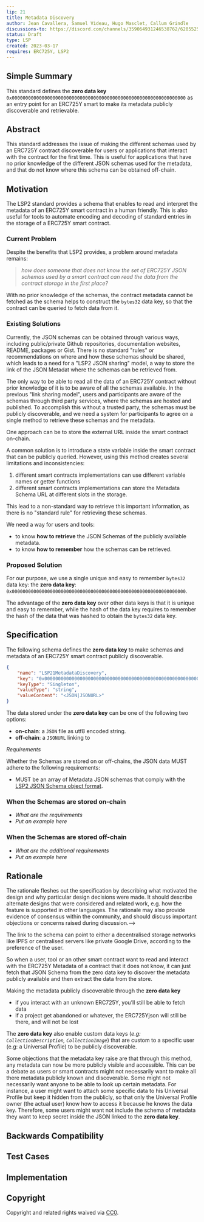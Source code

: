 ```yaml
---
lip: 21
title: Metadata Discovery
author: Jean Cavallera, Samuel Videau, Hugo Masclet, Callum Grindle
discussions-to: https://discord.com/channels/359064931246538762/620552532602912769/930749248365015100
status: Draft
type: LSP
created: 2023-03-17
requires: ERC725Y, LSP2
---
```


<!--You can leave these HTML comments in your merged LIP and delete the visible duplicate text guides, they will not appear and may be helpful to refer to if you edit it again. This is the suggested template for new LIPs. Note that an LIP number will be assigned by an editor. When opening a pull request to submit your LIP, please use an abbreviated title in the filename, `lip-draft_title_abbrev.md`. The title should be 44 characters or less.-->

## Simple Summary
<!--"If you can't explain it simply, you don't understand it well enough." Provide a simplified and layman-accessible explanation of the LIP.-->
This standard defines the **zero data key** `0x0000000000000000000000000000000000000000000000000000000000000000` as an entry point for an ERC725Y smart to make its metadata publicly discoverable and retrievable.


## Abstract
<!--A short (~200 word) description of the technical issue being addressed.-->
This standard addresses the issue of making the different schemas used by an ERC725Y contract discoverable for users or applications that interact with the contract for the first time. This is useful for applications that have no prior knowledge of the different JSON schemas used for the metadata, and that do not know where this schema can be obtained off-chain.

## Motivation
<!--The motivation is critical for LIPs that want to change the Lukso protocol. It should clearly explain why the existing protocol specification is inadequate to address the problem that the LIP solves. LIP submissions without sufficient motivation may be rejected outright.-->
The LSP2 standard provides a schema that enables to read and interpret the metadata of an ERC725Y smart contract in a human friendly. This is also useful for tools to automate encoding and decoding of standard entries in the storage of a ERC725Y smart contract.

### Current Problem

Despite the benefits that LSP2 provides, a problem around metadata remains: 

> _how does someone that does not know the set of ERC725Y JSON schemas used by a smart contract can read the data from the contract storage in the first place?_

With no prior knowledge of the schemas, the contract metadata cannot be fetched as the schema helps to construct the `bytes32` data key, so that the contract can be queried to fetch data from it.

### Existing Solutions

Currently, the JSON schemas can be obtained through various ways, including public/private Github repositories, documentation websites, README, packages or Gist. There is no standard "rules" or recommendations on where and how these schemas should be shared, which leads to a need for a "LSP2 JSON sharing" model, a way to store the link of the JSON Metadat where the schemas can be retrieved from.

The only way to be able to read all the data of an ERC725Y contract without prior knowledge of it is to be aware of all the schemas available. In the previous "link sharing model", users and participants are aware of the schemas through third party services, where the schemas are hosted and published. To accomplish this without a trusted party, the schemas must be publicly discoverable, and we need a system for participants to agree on a single method to retrieve these schemas and the metadata.

One approach can be to store the external URL inside the smart contract on-chain.

A common solution is to introduce a state variable inside the smart contract that can be publicly queried. However, using this method creates several limitations and inconsistencies:

1. different smart contracts implementations can use different variable names or getter functions
2. different smart contracts implementations can store the Metadata Schema URL at different slots in the storage.

This lead to a non-standard way to retrieve this important information, as there is no "standard rule" for retrieving these schemas.

We need a way for users and tools:
- to know **how to retrieve** the JSON Schemas of the publicly available metadata.
- to know **how to remember** how the schemas can be retrieved.

### Proposed Solution

For our purpose, we use a single unique and easy to remember `bytes32` data key: the **zero data key**: `0x0000000000000000000000000000000000000000000000000000000000000000`.

The advantage of the **zero data key** over other data keys is that it is unique and easy to remember, while the hash of the data key requires to remember the hash of the data that was hashed to obtain the `bytes32` data key.

## Specification
<!--The technical specification should describe the syntax and semantics of any new feature. The specification should be detailed enough to allow competing, interoperable implementations for any of the current Ethereum platforms (go-ethereum, parity, cpp-ethereum, ethereumj, ethereumjs, and [others](https://github.com/ethereum/wiki/wiki/Clients)).-->

The following schema defines the **zero data key** to make schemas and metadata of an ERC725Y smart contract publicly discoverable.

```json
{
    "name": "LSP21MetadataDiscovery",
    "key": "0x0000000000000000000000000000000000000000000000000000000000000000",
    "keyType": "Singleton",
    "valueType": "string",
    "valueContent": "<JSON|JSONURL>"
}
```

The data stored under the **zero data key** can be one of the following two options:
- **on-chain**: a `JSON` file as utf8 encoded string.
- **off-chain**: a `JSONURL` linking to

_Requirements_

Whether the Schemas are stored on or off-chains, the JSON data MUST adhere to the following requirements:
- MUST be an array of Metadata JSON schemas that comply with the [LSP2 JSON Schema object format](./LSP-2-ERC725YJSONSchema.md#specification).

### When the Schemas are stored on-chain

- _What are the requirements_
- _Put an example here_


### When the Schemas are stored off-chain

- _What are the additional requirements_
- _Put an example here_


## Rationale
<!--The rationale fleshes out the specification by describing what motivated the design and why particular design decisions were made. It should describe alternate designs that were considered and related work, e.g. how the feature is supported in other languages. The rationale may also provide evidence of consensus within the community, and should discuss important objections or concerns raised during discussion.-->
The rationale fleshes out the specification by describing what motivated the design and why particular design decisions were made. It should describe alternate designs that were considered and related work, e.g. how the feature is supported in other languages. The rationale may also provide evidence of consensus within the community, and should discuss important objections or concerns raised during discussion.-->

The link to the schema can point to either a decentralised storage networks like IPFS or centralised servers like private Google Drive, according to the preference of the user.

So when a user, tool or an other smart contract want to read and interact with the ERC725Y Metadata of a contract that it does not know, it can just fetch that JSON Schema from the zero data key to discover the metadata publicly available and then extract the data from the store.

Making the metadata publicly discoverable through the **zero data key**

- if you interact with an unknown ERC725Y, you’ll still be able to fetch data
- if a project get abandoned or whatever, the ERC725Yjson will still be there, and will not be lost

The **zero data key** also enable custom data keys (_e.g: `CollectionDescription`, `CollectionImage`_) that are custom to a specific user (e.g: a Universal Profile) to be publicly discoverable.

Some objections that the metadata key raise are that through this method, any metadata can now be more publicly visible and accessible. This can be a debate as users or smart contracts might not necessarily want to make all there metadata publicly known and discoverable. Some might not necessarily want anyone to be able to look up certain metadata. For instance, a user might want to attach some specific data to his Universal Profile but keep it hidden from the publicly, so that only the Universal Profile owner (the actual user) know how to access it because he knows the data key. Therefore, some users might want not include the schema of metadata they want to keep secret inside the JSON linked to the **zero data key**. 

## Backwards Compatibility
<!--All LIPs that introduce backwards incompatibilities must include a section describing these incompatibilities and their severity. The LIP must explain how the author proposes to deal with these incompatibilities. LIP submissions without a sufficient backwards compatibility treatise may be rejected outright.-->

## Test Cases
<!--Test cases for an implementation are mandatory for LIPs that are affecting consensus changes. Other LIPs can choose to include links to test cases if applicable.-->

## Implementation
<!--The implementations must be completed before any LIP is given status "Final", but it need not be completed before the LIP is accepted. While there is merit to the approach of reaching consensus on the specification and rationale before writing code, the principle of "rough consensus and running code" is still useful when it comes to resolving many discussions of API details.-->

## Copyright
Copyright and related rights waived via [CC0](https://creativecommons.org/publicdomain/zero/1.0/).
